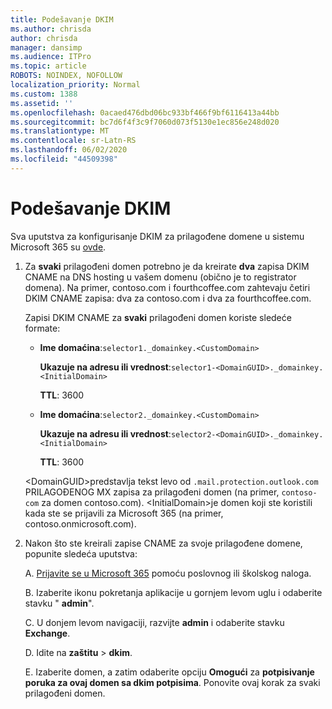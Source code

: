 ```yaml
---
title: Podešavanje DKIM
ms.author: chrisda
author: chrisda
manager: dansimp
ms.audience: ITPro
ms.topic: article
ROBOTS: NOINDEX, NOFOLLOW
localization_priority: Normal
ms.custom: 1388
ms.assetid: ''
ms.openlocfilehash: 0acaed476dbd06bc933bf466f9bf6116413a44bb
ms.sourcegitcommit: bc7d6f4f3c9f7060d073f5130e1ec856e248d020
ms.translationtype: MT
ms.contentlocale: sr-Latn-RS
ms.lasthandoff: 06/02/2020
ms.locfileid: "44509398"
---
```

# <a name="setup-dkim"></a>Podešavanje DKIM

Sva uputstva za konfigurisanje DKIM za prilagođene domene u sistemu Microsoft 365 su [ovde](https://docs.microsoft.com/microsoft-365/security/office-365-security/use-dkim-to-validate-outbound-email#steps-you-need-to-do-to-manually-set-up-dkim).

1. Za **svaki** prilagođeni domen potrebno je da kreirate **dva** zapisa DKIM CNAME na DNS hosting u vašem domenu (obično je to registrator domena). Na primer, contoso.com i fourthcoffee.com zahtevaju četiri DKIM CNAME zapisa: dva za contoso.com i dva za fourthcoffee.com.

   Zapisi DKIM CNAME za **svaki** prilagođeni domen koriste sledeće formate:

   - **Ime domaćina**:`selector1._domainkey.<CustomDomain>`

     **Ukazuje na adresu ili vrednost**:`selector1-<DomainGUID>._domainkey.<InitialDomain>`

     **TTL**: 3600

   - **Ime domaćina**:`selector2._domainkey.<CustomDomain>`

     **Ukazuje na adresu ili vrednost**:`selector2-<DomainGUID>._domainkey.<InitialDomain>`

     **TTL**: 3600

   \<DomainGUID\>predstavlja tekst levo od `.mail.protection.outlook.com` PRILAGOĐENOG MX zapisa za prilagođeni domen (na primer, `contoso-com` za domen contoso.com). \<InitialDomain\>je domen koji ste koristili kada ste se prijavili za Microsoft 365 (na primer, contoso.onmicrosoft.com).

2. Nakon što ste kreirali zapise CNAME za svoje prilagođene domene, popunite sledeća uputstva:

   A. [Prijavite se u Microsoft 365](https://support.office.microsoft.com/article/e9eb7d51-5430-4929-91ab-6157c5a050b4) pomoću poslovnog ili školskog naloga.

   B. Izaberite ikonu pokretanja aplikacije u gornjem levom uglu i odaberite stavku " **admin**".

   C. U donjem levom navigaciji, razvijte **admin** i odaberite stavku **Exchange**.

   D. Idite na **zaštitu**  >  **dkim**.

   E. Izaberite domen, a zatim odaberite opciju **Omogući** za **potpisivanje poruka za ovaj domen sa dkim potpisima**. Ponovite ovaj korak za svaki prilagođeni domen.
